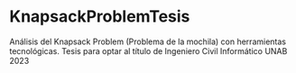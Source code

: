 # KnapsackProblemTesis
Análisis del Knapsack Problem (Problema de la mochila) con herramientas tecnológicas. Tesis para optar al título de Ingeniero Civil Informático UNAB 2023

